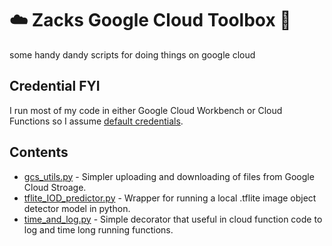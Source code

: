 # ☁️ Zacks Google Cloud Toolbox 🧰
some handy dandy scripts for doing things on google cloud 

## Credential FYI
I run most of my code in either Google Cloud Workbench or Cloud Functions so I assume [default credentials](https://cloud.google.com/docs/authentication/application-default-credentials).

## Contents
- [gcs_utils.py](gcs_utils.py) - Simpler uploading and downloading of files from Google Cloud Stroage.
- [tflite_IOD_predictor.py](tflite_IOD_predictor.py) - Wrapper for running a local .tflite image object detector model in python.
- [time_and_log.py](time_and_log.py) - Simple decorator that useful in cloud function code to log and time long running functions.
